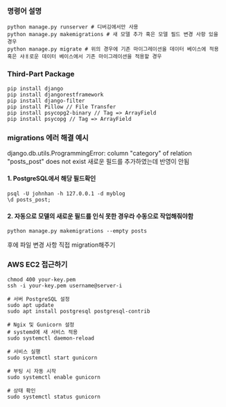 ### 명령어 설명

```
python manage.py runserver # 디버깅에서만 사용
python manage.py makemigrations # 새 모델 추가 혹은 모델 필드 변경 사항 있을 경우
python manage.py migrate # 위의 경우에 기존 마이그레이션을 데이터 베이스에 적용 혹은 샤ㅐ로운 데이터 베이스에서 기존 마이그레이션을 적용할 경우
```

### Third-Part Package

```
pip install django
pip install djangorestframework
pip install django-filter
pip install Pillow // File Transfer
pip install psycopg2-binary // Tag => ArrayField
pip install psycopg // Tag => ArrayField
```

### migrations 에러 해결 예시

django.db.utils.ProgrammingError: column "category" of relation "posts_post" does not exist
새로운 필드를 추가하였는데 반영이 안됨

#### 1. PostgreSQL에서 해당 필드확인

```
psql -U johnhan -h 127.0.0.1 -d myblog
\d posts_post;
```

#### 2. 자동으로 모델의 새로운 필드를 인식 못한 경우라 수동으로 작업해줘야함

```
python manage.py makemigrations --empty posts
```

후에 파일 변경 사항 직접 migration해주기

### AWS EC2 접근하기

```
chmod 400 your-key.pem
ssh -i your-key.pem username@server-i

# 서버 PostgreSQL 설정
sudo apt update
sudo apt install postgresql postgresql-contrib

# Ngix 및 Gunicorn 설정
# systemd에 새 서비스 적용
sudo systemctl daemon-reload

# 서비스 실행
sudo systemctl start gunicorn

# 부팅 시 자동 시작
sudo systemctl enable gunicorn

# 상태 확인
sudo systemctl status gunicorn
```
